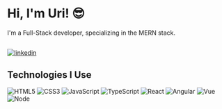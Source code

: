# Hi, I'm Uri! 😎


I'm a Full-Stack developer, specializing in the MERN stack.


## 
[![linkedin](https://img.shields.io/badge/linkedin-0A66C2?style=for-the-badge&logo=linkedin&logoColor=white)](https://www.linkedin.com/in/uri-gruda-70b36b22b/)
##


## Technologies I Use

![HTML5](https://img.shields.io/badge/-HTML5-DF4931?style=flat-square&logo=HTML5&logoColor=white)
![CSS3](https://img.shields.io/badge/-CSS3-3D96F1?style=flat-square&logo=CSS3&logoColor=white)
![JavaScript](https://img.shields.io/badge/-JavaScript-yellow?style=flat-square&logo=JavaScript&logoColor=white)
![TypeScript](https://img.shields.io/badge/-TypeScript-blue?style=flat-square&logo=TypeScript&logoColor=white)
![React](https://img.shields.io/badge/-React-45b8d8?style=flat-square&logo=react&logoColor=white)
![Angular](https://img.shields.io/badge/-Angular-red?style=flat-square&logo=Angular&logoColor=white)
![Vue](https://img.shields.io/badge/-Vue-46B380?style=flat-square&logo=vue.js&logoColor=white)
![Node](https://img.shields.io/badge/-Node-0B6F09?style=flat-square&logo=node.js&logoColor=white)

